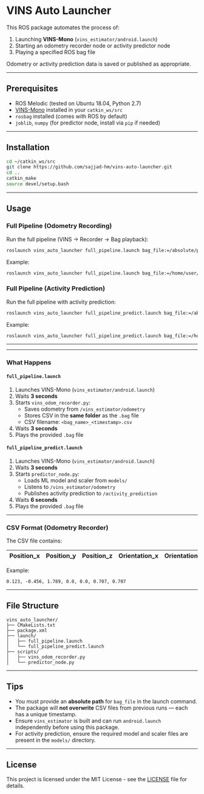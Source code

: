 
# VINS Auto Launcher

This ROS package automates the process of:

1. Launching **VINS-Mono** (`vins_estimator/android.launch`)
2. Starting an odometry recorder node or activity predictor node
3. Playing a specified ROS bag file

Odometry or activity prediction data is saved or published as appropriate.

---


## **Prerequisites**

- ROS Melodic (tested on Ubuntu 18.04, Python 2.7)
- [VINS-Mono](https://github.com/HKUST-Aerial-Robotics/VINS-Mono) installed in your `catkin_ws/src`
- `rosbag` installed (comes with ROS by default)
- `joblib`, `numpy` (for predictor node, install via `pip` if needed)

---


## **Installation**

```bash
cd ~/catkin_ws/src
git clone https://github.com/sajjad-hm/vins-auto-launcher.git
cd ..
catkin_make
source devel/setup.bash
```

---


## **Usage**

### **Full Pipeline (Odometry Recording)**
Run the full pipeline (VINS → Recorder → Bag playback):

```bash
roslaunch vins_auto_launcher full_pipeline.launch bag_file:=/absolute/path/to/your_file.bag
```

Example:
```bash
roslaunch vins_auto_launcher full_pipeline.launch bag_file:=/home/user/data/sample.bag
```

### **Full Pipeline (Activity Prediction)**
Run the full pipeline with activity prediction:

```bash
roslaunch vins_auto_launcher full_pipeline_predict.launch bag_file:=/absolute/path/to/your_file.bag
```

Example:
```bash
roslaunch vins_auto_launcher full_pipeline_predict.launch bag_file:=/home/user/data/sample.bag
```

---


---

### **What Happens**
#### `full_pipeline.launch`
1. Launches VINS-Mono (`vins_estimator/android.launch`)
2. Waits **3 seconds**
3. Starts `vins_odom_recorder.py`:
   - Saves odometry from `/vins_estimator/odometry`
   - Stores CSV in the **same folder** as the `.bag` file
   - CSV filename: `<bag_name>_<timestamp>.csv`
4. Waits **3 seconds**
5. Plays the provided `.bag` file

#### `full_pipeline_predict.launch`
1. Launches VINS-Mono (`vins_estimator/android.launch`)
2. Waits **3 seconds**
3. Starts `predictor_node.py`:
   - Loads ML model and scaler from `models/`
   - Listens to `/vins_estimator/odometry`
   - Publishes activity prediction to `/activity_prediction`
4. Waits **6 seconds**
5. Plays the provided `.bag` file

---


### **CSV Format (Odometry Recorder)**
The CSV file contains:

| Position_x | Position_y | Position_z | Orientation_x | Orientation_y | Orientation_z | Orientation_w |
|------------|------------|------------|---------------|---------------|---------------|---------------|

Example:
```
0.123, -0.456, 1.789, 0.0, 0.0, 0.707, 0.707
```

---


## **File Structure**

```
vins_auto_launcher/
├── CMakeLists.txt
├── package.xml
├── launch/
│   ├── full_pipeline.launch
│   └── full_pipeline_predict.launch
├── scripts/
│   ├── vins_odom_recorder.py
│   └── predictor_node.py
```

---


## **Tips**
- You must provide an **absolute path** for `bag_file` in the launch command.
- The package will **not overwrite** CSV files from previous runs — each has a unique timestamp.
- Ensure `vins_estimator` is built and can run `android.launch` independently before using this package.
- For activity prediction, ensure the required model and scaler files are present in the `models/` directory.

---


## **License**
This project is licensed under the MIT License - see the [LICENSE](LICENSE) file for details.
